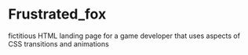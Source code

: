 # Frustrated_fox
fictitious HTML landing page for a game developer that uses aspects of CSS transitions and animations
